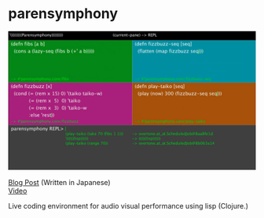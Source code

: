 # parensymphony
![parensymphony](./img/parensymphony.png)

[Blog Post](http://soma.hatenablog.jp/entry/2016/01/11/180655) (Written in Japanese)  
[Video](https://www.youtube.com/watch?v=nxhqeIrgpfg)

Live coding environment for audio visual performance using lisp (Clojure.)
